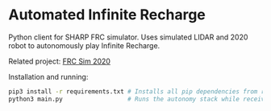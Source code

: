 # Automated Infinite Recharge #
Python client for SHARP FRC simulator. Uses simulated LIDAR and 2020 robot to autonomously play Infinite Recharge.

Related project: [FRC Sim 2020](https://github.com/ptkinvent/frcsim2020)

Installation and running:
```sh
pip3 install -r requirements.txt # Installs all pip dependencies from requirements.txt
python3 main.py                  # Runs the autonomy stack while receiving LIDAR from sim
```
